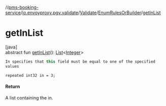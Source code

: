 //[pms-booking-service](../../../../index.md)/[io.envoyproxy.pgv.validate](../../index.md)/[Validate](../index.md)/[EnumRulesOrBuilder](index.md)/[getInList](get-in-list.md)

# getInList

[java]\
abstract fun [getInList](get-in-list.md)(): [List](https://docs.oracle.com/en/java/javase/23/docs/api/java.base/java/util/List.html)&lt;[Integer](https://docs.oracle.com/en/java/javase/23/docs/api/java.base/java/lang/Integer.html)&gt;

```kotlin
In specifies that this field must be equal to one of the specified
values

```
`repeated int32 in = 3;`

#### Return

A list containing the in.